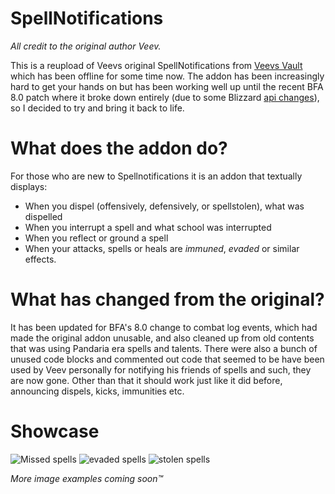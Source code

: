 # SpellNotifications
_All credit to the original author Veev._

This is a reupload of Veevs original SpellNotifications from [Veevs Vault](http://www.veevsvault.com/addons/) which has been offline for some time now. The addon has been increasingly hard to get your hands on but has been working well up until the recent BFA 8.0 patch where it broke down entirely (due to some Blizzard [api changes](https://us.battle.net/forums/en/wow/topic/20762318007)), so I decided to try and bring it back to life.

# What does the addon do?
For those who are new to Spellnotifications it is an addon that textually displays:

- When you dispel (offensively, defensively, or spellstolen), what was dispelled
- When you interrupt a spell and what school was interrupted
- When you reflect or ground a spell
- When your attacks, spells or heals are _immuned_, _evaded_ or similar effects.

# What has changed from the original?
It has been updated for BFA's 8.0 change to combat log events, which had made the original addon unusable, and also cleaned up from old contents that was using Pandaria era spells and talents. There were also a bunch of unused code blocks and commented out code that seemed to be have been used by Veev personally for notifying his friends of spells and such, they are now gone. Other than that it should work just like it did before, announcing dispels, kicks, immunities etc.


# Showcase
![Missed spells](https://cdn.discordapp.com/attachments/249637569636204555/483729453260865536/unknown.png)
![evaded spells](https://user-images.githubusercontent.com/732505/119417757-d5361480-bcf6-11eb-98f6-a53e9d869633.png)
![stolen spells](https://user-images.githubusercontent.com/732505/119417851-0d3d5780-bcf7-11eb-9508-bb57e6a3fd4c.png)


_More image examples coming soon™_
